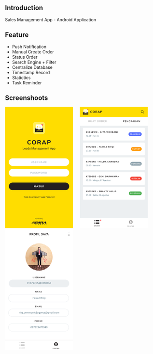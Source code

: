 ## Introduction

Sales Management App - Android Application

## Feature

- Push Notification
- Manual Create Order
- Status Order
- Search Engine + Filter
- Centralize Database
- Timestamp Record
- Statictics
- Task Reminder

## Screenshoots

<p align="left">
  <img src="screenshots/screenshoot-1.png" height="400" alt="Screenshot"/>
  &nbsp;&nbsp;&nbsp;&nbsp;
  <img src="screenshots/screenshoot-2.png" height="400" alt="Screenshot"/>
  &nbsp;&nbsp;&nbsp;&nbsp;
  <img src="screenshots/screenshoot-3.png" height="400" alt="Screenshot"/>
</p>
